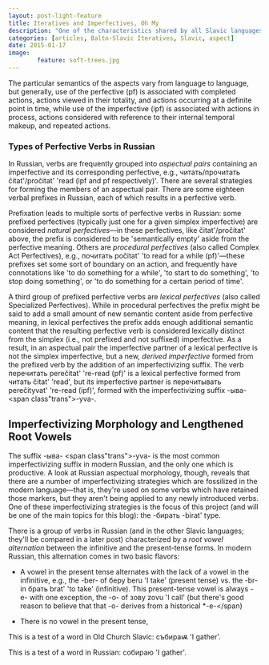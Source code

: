 ```yaml
---
layout: post-light-feature
title: Iteratives and Imperfectives, Oh My
description: "One of the characteristics shared by all Slavic languages is the distinction made in the verb between perfective and imperfective aspects."
categories: [articles, Balto-Slavic Iteratives, Slavic, aspect] 
date: 2015-01-17
image: 
        feature: soft-trees.jpg
---
```


The particular semantics of the aspects vary from language to language, but generally, use of the perfective (pf) is associated with completed actions, actions viewed in their totality, and actions occurring at a definite point in time, while use of the imperfective (ipf) is associated with actions in process, actions considered with reference to their internal temporal makeup, and repeated actions.

### Types of Perfective Verbs in Russian

In Russian, verbs are frequently grouped into *aspectual pairs* containing an imperfective and its corresponding perfective, e.g., <span class="russ">читать/прочитать</span> <span class="trans">čitat'/pročitat'</span> 'read (ipf and pf respectively)'. There are several strategies for forming the members of an aspectual pair. There are some eighteen verbal prefixes in Russian, each of which results in a perfective verb. 

Prefixation leads to multiple sorts of perfective verbs in Russian: some prefixed perfectives (typically just one for a given simplex imperfective) are considered *natural perfectives*&mdash;in these perfectives, like <span class="trans">čitat'/pročitat'</span> above, the prefix is considered to be 'semantically empty' aside from the perfective meaning. Others are *procedural perfectives* (also called Complex Act Perfectives), e.g., <span class="russ">почитать</span> <span class="trans">počitat'</span> 'to read for a while (pf)'&mdash;these prefixes set some sort of boundary on an action, and frequently have connotations like 'to do something for a while', 'to start to do something', 'to stop doing something', or 'to do something for a certain period of time'.

A third group of prefixed perfective verbs are *lexical perfectives* (also called Specialized Perfectives). While in procedural perfectives the prefix might be said to add a small amount of new semantic content aside from perfective meaning, in lexical perfectives the prefix adds enough additional semantic content that the resulting perfective verb is considered lexically distinct from the simplex (i.e., not prefixed and not suffixed) imperfective. As a result, in an aspectual pair the imperfective partner of a lexical perfective is not the simplex imperfective, but a new, *derived imperfective* formed from the prefixed verb by the addition of an imperfectivizing suffix. The verb <span class="russ">перечитать</span> <span class="trans">perečitat'</span> 're-read (pf)' is a lexical perfective formed from <span class="russ">читать</span> <span class="trans">čitat'</span> 'read', but its imperfective partner is  <span class="russ">перечитывать</span> <span class="trans">perečityvat'</span> 're-read (ipf)', formed with the imperfectivizing suffix <span class="russ">-ыва-</span> <span class"trans">-yva-</span>.

## Imperfectivizing Morphology and Lengthened Root Vowels

The suffix <span class="russ">-ыва-</span> <span class"trans">-yva-</span> is the most common imperfectivizing suffix in modern Russian, and the only one which is productive. A look at Russian aspectual morphology, though, reveals that there are a number of imperfectivizing strategies which are fossilized in the modern language&mdash;that is, they're used on some verbs which have retained those markers, but they aren't being applied to any newly introduced verbs. One of these imperfectivizing strategies is the focus of this project (and will be one of the main topics for this blog): the <span class="russ">-бирать</span> <span class="trans">-birat'</span> type.

There is a group of verbs in Russian (and in the other Slavic languages; they'll be compared in a later post) characterized by a *root vowel alternation* between the infinitive and the present-tense forms. In modern Russian, this alternation comes in two basic flavors:

* A vowel in the present tense alternates with the lack of a vowel in the infinitive, e.g., the <span class="trans">-ber-</span> of <span class="russ">беру</span> <span class="trans">beru</span> 'I take' (present tense) vs. the <span class="trans">-br-</span> in <span class="russ">брать</span> <span class="trans">brat'</span> 'to take' (infinitive). This present-tense vowel is always <span class="trans">-e-</span> with one exception, the <span class="trans">-o-</span> of <span class="russ">зову</span> <span class="trans">zovu</span> 'I call' (but there's good reason to believe that that <span class="trans">-o-</span> derives from a historical <span class="trans">\*-e-</span)

* There is no vowel in the present tense, 

This is a test of a word in Old Church Slavic: <span class="ocs">събираѭ</span> 'I gather'.

This is a test of a word in Russian: <span class="russ">собираю</span> 'I gather'.
